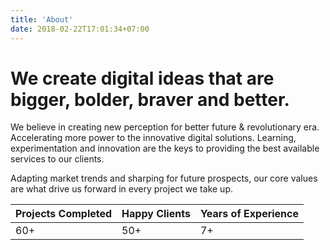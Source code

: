 ```yaml
---
title: 'About'
date: 2018-02-22T17:01:34+07:00
---
```


# We create digital ideas that are bigger, bolder, braver and better.

We believe in creating new perception for better future & revolutionary era. Accelerating more power to the innovative digital solutions. Learning, experimentation and innovation are the keys to providing the best available services to our clients.

Adapting market trends and sharping for future prospects, our core values are what drive us forward in every project we take up.

| **Projects Completed** | **Happy Clients**   | **Years of Experience**  |
| ------------------ | --------------- | -------------------- |
| 60+                | 50+             | 7+                   |